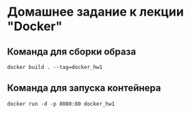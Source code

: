 # Домашнее задание к лекции "Docker"
## Команда для сборки образа
```
docker build . --tag=docker_hw1
```
## Команда для запуска контейнера
```
docker run -d -p 8080:80 docker_hw1
```
